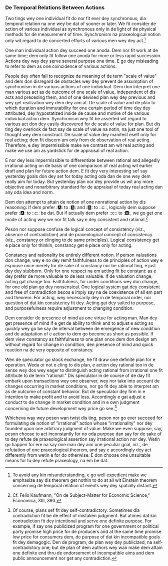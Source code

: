 ### De Temporal Relations Between Actions

Two tings wey one individual fit do nor fit ever dey synchronous; dia temporal relation na one wey be dat of sooner or later. We fit consider de action of various individual as synchronous only in de light of de physical methods for de measurement of time. Synchronism na praxeological notion only wit regard to de concerted efforts of various men wey dey act.[^5]

One man individual action dey succeed one anoda. Dem nor fit work at de same time; dem only fit follow one anoda for more or less rapid succession. Actions dey wey dey serve several purpose one time. E go dey misleading to refer to dem as one coincidence of various actions.

People dey often fail to recognize de meaning of de term "scale of value" and dem don disregard de obstacles wey dey prevent de assumption of synchronism in de various actions of one individual. Dem don interpret one man various act as de outcome of one scale of value, independent of dis acts and preceding them, and of one devised plan wey dey previous and wey get realization wey dem dey aim at. De scale of value and de plan to which duration and immutability for one certain period of time dey dey attributed, dey hypostatized inside de cause and motive of de various individual action dem. Synchronism wey fit be asserted wit regard to various act don dey easily discovered for de scale of value for plan. But dis ting dey overlook de fact say de scale of value na notin, na just one tool of thought wey dem construct. De scale of value dey manifest eself only for real acting; dem fit discern am only from de observation of real acting. Therefore, e dey impermissible make we contrast am wit real acting and make we use am as yardstick for de appraisal of real action.

E nor dey less impermissible to differentiate between rational and allegedly irrational acting on de basis of one comparison of real acting wit earlier draft and plan for future action dem. E fit dey very interesting sef say yesterday goals don dey set for today acting oda dan de one wey dem really aim for today. But yesterday plan nor dey provide us wit any more objective and nonarbitrary standard for de appraisal of today real acting dan any oda idea and norm.

Dem don attempt to attain de notion of one nonrational action by dis reasoning: If dem prefer :🅰: to :🅱: and :🅱: to ::c::, logically dem suppose prefer :🅰: to ::c:: be dat. But if actually  dem prefer ::c:: to :🅰:, we go get one mode of acting wey we nor fit talk say e dey consistent and rational.[^6]

Peson nor suppose confuse de logical concept of consistency (viz., absence of contradiction) and de praxeological concept of consistency (viz., constancy or clinging to de same principles). Logical consistency get e place only for thinkin, constancy get e place only for acting.

Constancy and rationality be entirely different notion. If person valuations  don change,  wey e no dey remit faithfulness to de principles of action wey e espouse once merely for de sake of constancy nor be rational ting, e just dey dey stubborn. Only for one respect na em acting fit be constant: as e dey prefer de more valuable to de less valuable. If de valuation change, acting gat change too. Faithfulness, for under conditions wey don change, for one old plan go dey nonsensical. One logical system gat dey consistent and free of contradiction becos e imply say na de coexistence of all em part and theorem. For acting, wey necessarily dey in de temporal order, nor question of dat kin consistency fit dey. Acting gat dey suited to purpose, and purposefulness require adjustment to changing condition.

Dem consider de presence of mind as one virtue for acting man. Man dey get presence of mind if e get de ability to think and to adjust e acting so quickly wey go be say de interval between de emergence of new condition and de adaptation of e action to dem go become as short as possible. If dem view constancy as faithfulness to one plan once dem don design am  without regard for change in condition, den presence of mind and quick reaction na de very opposite of constancy.

Wen de speculator go stock exchange, he fit draw one definite plan for e operation. Weda or not e cling to dis plan, e action dey rational too in de sense wey dos wey eager to distinguish acting rational from irrational one fit attribute to de term "rational." Dis speculator in de course of de day fit embark upon transactions wey one observer, wey nor take into account de changes occurring in market conditions, nor go fit dey able to interpret am as de outcome of constant behavior. But de speculator dey firm in e intention to make profit and to avoid loss. Accordingly e gat adjust e conduct to de change in market condition and in e own judgment concerning de future development wey price go see.[^8]

Whicheva way wey peson wan twist dis ting, peson nor go ever succeed for formulating de notion of "irrational" action whose "irrationality" nor dey founded upon one arbitrary judgment of value. Make we even suppose, say, peson choose to act inconstantly for no oda purpose dan say for de sake of to dey refute de praxeological assertion say irrational action nor dey. Wetin go happen for ere na say one man dey aim one peculiar goal, viz., de refutation of one praxeological theorem, and say e accordingly dey act differently from wetin e for do otherwise. E don choose one unsuitable means for to dey refute praxeology, na em be dat.

[^5]: To avoid any kin misunderstanding, e go well expedient make we emphasize say dis theorem get nothin to do at all wit Einstein theorem concerning de temporal relation of events wey dey spatially distant.

[^6]: Cf. Felix Kaufmann, "On de Subject-Matter for Economic Science," Economica, XIII, 390.

[^7]: Cf. P.H. Wicksteed, De Common Sense for Political Economy, ed. Robbins (London, 1933), I, 32 ff.; L. Robbins, Essay on top de Nature and Significance of Economic Science (2d ed. London, 1935), pp. 91 ff.

[^8]: Of course, plans sef fit dey self-contradictory. Sometimes dia contradiction fit be de effect of mistaken judgment. But atimes dat kin contradiction fit dey intentional and serve one definite purpose. For example, if say one publicized program for one government or political party promise high price for de producers and at the same time promise low price for consumers dem, de purpose of dat kin incompatible goals fit dey demagogic. Den de program, de plan wey dey publicized, na self-contradictory one; but de plan of dem authors wey wan make dem attain one definite end thru de endorsement of incompatible aims and dem public announcement nor get any contradiction.
